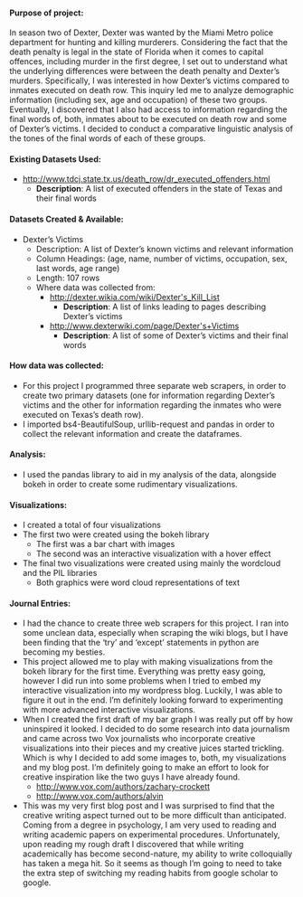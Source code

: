 #### Purpose of project:
  In season two of Dexter, Dexter was wanted by the Miami Metro police department for hunting and killing murderers.  Considering the fact that the death penalty is legal in the state of Florida when it comes to capital offences, including murder in the first degree, I set out to understand what the underlying differences were between the death penalty and Dexter’s murders.
  Specifically, I was interested in how Dexter’s victims compared to inmates executed on death row.  This inquiry led me to analyze demographic information (including sex, age and occupation) of these two groups.  Eventually, I discovered that I also had access to information regarding the final words of, both, inmates about to be executed on death row and some of Dexter’s victims.  I decided to conduct a comparative linguistic analysis of the tones of the final words of each of these groups.

#### Existing Datasets Used:
* http://www.tdcj.state.tx.us/death_row/dr_executed_offenders.html 
  * __Description__: A list of executed offenders in the state of Texas and their final words

#### Datasets Created & Available:
* Dexter’s Victims
  * Description: A list of Dexter’s known victims and relevant information
  * Column Headings: (age, name, number of victims, occupation, sex, last words, age range)
  * Length: 107 rows
  * Where data was collected from:
    * http://dexter.wikia.com/wiki/Dexter's_Kill_List 
      * __Description__: A list of links leading to pages describing Dexter’s victims
    * http://www.dexterwiki.com/page/Dexter's+Victims 
      * __Description__: A list of some of Dexter’s victims and their final words

#### How data was collected:
* For this project I programmed three separate web scrapers, in order to create two primary datasets (one for information regarding Dexter’s victims and the other for information regarding the inmates who were executed on Texas’s death row).
* I imported bs4-BeautifulSoup, urllib-request and pandas in order to collect the relevant information and create the dataframes.

#### Analysis:
* I used the pandas library to aid in my analysis of the data, alongside bokeh in order to create some rudimentary visualizations.

#### Visualizations:
* I created a total of four visualizations 
* The first two were created using the bokeh library
  * The first was a bar chart with images
  * The second was an interactive visualization with a hover effect
* The final two visualizations were created using mainly the wordcloud and the PIL libraries
  * Both graphics were word cloud representations of text

#### Journal Entries:
* I had the chance to create three web scrapers for this project.  I ran into some unclean data, especially when scraping the wiki blogs, but I have been finding that the ‘try’ and ‘except’ statements in python are becoming my besties.
* This project allowed me to play with making visualizations from the bokeh library for the first time.  Everything was pretty easy going, however I did run into some problems when I tried to embed my interactive visualization into my wordpress blog.  Luckily, I was able to figure it out in the end.  I’m definitely looking forward to experimenting with more advanced interactive visualizations.
* When I created the first draft of my bar graph I was really put off by how uninspired it looked.  I decided to do some research into data journalism and came across two Vox journalists who incorporate creative visualizations into their pieces and my creative juices started trickling.  Which is why I decided to add some images to, both, my visualizations and my blog post.  I’m definitely going to make an effort to look for creative inspiration like the two guys I have already found.
  * http://www.vox.com/authors/zachary-crockett
  * http://www.vox.com/authors/alvin
* This was my very first blog post and I was surprised to find that the creative writing aspect turned out to be more difficult than anticipated.  Coming from a degree in psychology, I am very used to reading and writing academic papers on experimental procedures.  Unfortunately, upon reading my rough draft I discovered that while writing academically has become second-nature, my ability to write colloquially has taken a mega hit.  So it seems as though I’m going to need to take the extra step of switching my reading habits from google scholar to google. 
